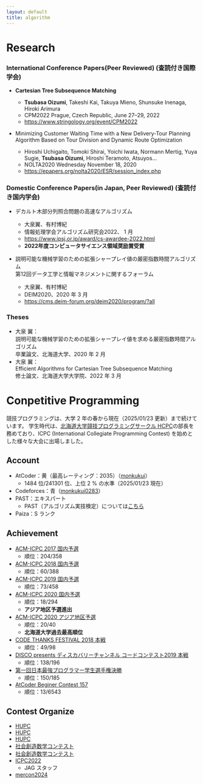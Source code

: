 ```yaml
---
layout: default
title: algorithm
---
```


# Research

### International Conference Papers(Peer Reviewed) (査読付き国際学会)

- <strong>Cartesian Tree Subsequence Matching</strong>
  - <strong>Tsubasa Oizumi</strong>, Takeshi Kai, Takuya Mieno, Shunsuke Inenaga, Hiroki Arimura
  - CPM2022 Prague, Czech Republic, June 27–29, 2022
  - https://www.stringology.org/event/CPM2022

- Minimizing Customer Waiting Time with a New Delivery-Tour Planning Algorithm Based on Tour Division and Dynamic Route Optimization
  - Hiroshi Uchigaito, Tomoki Shirai, Yoichi Iwata, Normann Mertig, Yuya Sugie, <strong>Tsubasa Oizumi</strong>, Hiroshi Teramoto, Atsuyos...
  - NOLTA2020 Wednesday November 18, 2020
  - https://epapers.org/nolta2020/ESR/session_index.php

### Domestic Conference Papers(in Japan, Peer Reviewed) (査読付き国内学会)

- デカルト木部分列照合問題の高速なアルゴリズム
  - 大泉翼、有村博紀
  - 情報処理学会アルゴリズム研究会2022、 1 月
  - https://www.ipsj.or.jp/award/cs-awardee-2022.html
  - **2022年度コンピュータサイエンス領域奨励賞受賞**

- 説明可能な機械学習のための拡張シャープレイ値の厳密指数時間アルゴリズム<br>第12回データ工学と情報マネジメントに関するフォーラム
  - 大泉翼、有村博紀
  - DEIM2020、2020 年 3 月
  - https://cms.deim-forum.org/deim2020/program/?all

### Theses
- 大泉 翼：<br>説明可能な機械学習のための拡張シャープレイ値を求める厳密指数時間アルゴリズム<br>卒業論文、北海道大学、2020 年 2 月
- 大泉 翼：<br>Efficient Algorithms for Cartesian Tree Subsequence Matching<br>修士論文、北海道大学大学院、2022 年 3 月


# Conpetitive Programming

競技プログラミングは、大学 2 年の春から現在（2025/01/23 更新）まで続けています。
学生時代は、[北海道大学競技プログラミングサークル HCPC](https://hcpc-hokudai.github.io/)の部長を務めており、ICPC (International Collegiate Programming Contest) を始めとした様々な大会に出場しました。

## Account
- AtCoder：黄（最高レーティング：2035）（[monkukui](https://atcoder.jp/users/monkukui)）
    - 1484 位/241301 位、上位 2 % の水準（2025/01/23 現在）
- Codeforces：青（[monkukui0283](https://codeforces.com/profile/monkukui0283)）
- PAST：エキスパート
    - PAST（アルゴリズム実技検定）については[こちら](https://past.atcoder.jp)
- Paiza：S ランク

## Achievement
- [ACM-ICPC 2017 国内予選](https://icpc.iisf.or.jp/2017-tsukuba/domestic)
    - 順位：204/358
- [ACM-ICPC 2018 国内予選](https://icpc.iisf.or.jp/2018-yokohama/domestic)
    - 順位：60/388
- [ACM-ICPC 2019 国内予選](https://icpc.iisf.or.jp/2019-yokohama/2019kokunaiyosen)
    - 順位：73/458
- [ACM-ICPC 2020 国内予選](https://icpc.iisf.or.jp/2020-yokohama/domestic/)
    - 順位：18/294
    - <strong>アジア地区予選進出</strong>
- [ACM-ICPC 2020 アジア地区予選](https://icpc.iisf.or.jp/2020-yokohama/regional/)
    - 順位：20/40
    - <strong>北海道大学過去最高順位</strong>
- [CODE THANKS FESTIVAL 2018 本戦](https://www.recruit-jinji.jp/recruitment/code_fes)
    - 順位：49/98
- [DISCO presents ディスカバリーチャンネル コードコンテスト2019 本戦](https://www.discoverychannel.jp/campaign/ddcc2019/)
    - 順位：138/196
- [第一回日本最強プログラマー学生選手権決勝](https://atcoder.jp/contests/jsc2019-final)
    - 順位：150/185
- [AtCoder Beginer Contest 157](https://atcoder.jp/contests/abc157)
    - 順位：13/6543

## Contest Organize
- [HUPC]()
- [HUPC]()
- [HUPC]()
- [社会創造数学コンテスト]()
- [社会創造数学コンテスト]()
- [ICPC2022]()
  - JAG スタッフ
- [mercon2024]()
